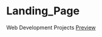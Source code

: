 # Landing_Page
Web Development Projects 
<a href="https://siddiscrazy.github.io/Landing_Page/">Preview</a>
